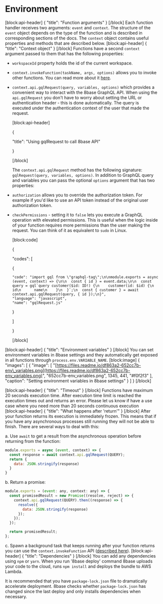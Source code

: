 # Environment

\[block:api-header\] { "title": "Function arguments" } \[/block\] Each function handler receives two arguments: `event` and `context`. The structure of the `event` object depends on the type of the function and is described in corresponding sections of the docs. The `context` object contains useful properties and methods that are described below. \[block:api-header\] { "title": "Context object" } \[/block\] Functions have a second `context` argument passed to them that has the following properties:

* `workspaceId` property holds the id of the current workspace.
* `context.invokeFunction(taskName, args, options)` allows you to invoke other functions. You can read more about it [here](doc:tasks#section-invoking-tasks-from-other-functions).
* `context.api.gqlRequest(query, variables, options)` which provides a convenient way to interact with the 8base GraphQL API. When using the `api.gqlRequest` you don't have to worry about setting the URL or authentication header - this is done automatically. The query is executed under the authentication context of the user that made the request.

  \[block:api-header\]

  {

  "title": "Using gqlRequest to call 8base API"

  }

  \[/block\]

  The `context.api.gqlRequest` method has the following signature: `gqlRequest(query, variables, options)`. In addition to GraphQL query and variables you can pass the optional `options` argument that has two properties: 

* `authorization` allows you to override the authorization token. For example if you'd like to use an API token instead of the original user authorization token.
* `checkPermissions` - setting it to `false` lets you execute a GraphQL operation with elevated permissions. This is useful when the logic inside of your function requires more permissions than the user making the request. You can think of it as equivalent to `sudo` in Linux.

  \[block:code\]

  {

  "codes": \[

    {

  ```text
  "code": "import gql from \"graphql-tag\";\n\nmodule.exports = async (event, context) => {\n\n  const { id } = event.data;\n\n  const query = gql`query customer($id: ID!) {\n    customer(id: $id) {\n      id\n      name\n    }\n  }`;\n  const { customer } = await context.api.gqlRequest(query, { id });\n}",
  "language": "javascript",
  "name": "gqlRequest.js"
  ```

    }

  \]

  }

  \[/block\]

\[block:api-header\] { "title": "Environment variables" } \[/block\] You can set environment variables in 8base settings and they automatically get exposed in all functions through `process.env.VARIABLE_NAME`. \[block:image\] { "images": \[ { "image": \[ "[https://files.readme.io/df863a2-652cc7b-env\_variables.png](https://files.readme.io/df863a2-652cc7b-env_variables.png)", "652cc7b-env\_variables.png", 1345, 441, "\#f0f2f3" \], "caption": "Setting environment variables in 8base settings" } \] } \[/block\]

\[block:api-header\] { "title": "Timeout" } \[/block\] Functions have maximum 20 seconds execution time. After execution time limit is reached the execution times out and returns an error. Please let us know if have a use case where you need more than 20 seconds continuous execution \[block:api-header\] { "title": "What happens after 'return'" } \[/block\] After your function returns its execution is immediately frozen. This means that if you have any asynchronous processes still running they will not be able to finish. There are several ways to deal with this:

a. Use `await` to get a result from the asynchronous operation before returning from the function:

```javascript
module.exports = async (event, context) => {
  const response = await context.api.gqlRequest(QUERY);
  return {
    data: JSON.stringify(response)
  }
}
```

b. Return a promise:

```javascript
module.exports = (event: any, context: any) => {
  const promisedResult = new Promise((resolve, reject) => {
    context.api.gqlRequest(QUERY).then((response) => {
      resolve({
        data: JSON.stringify(response)
      });
    });
  });

  return promisedResult;
};
```

c. Spawn a background task that keeps running after your function returns you can use the `context.invokeFunction` API \([described here](doc:tasks#section-invoking-tasks-from-other-functions)\). \[block:api-header\] { "title": "Dependencies" } \[/block\] You can add any dependencies using `npm` or `yarn`. When you run '8base deploy' command 8base uploads your code to the cloud, runs `npm install` and deploys the bundle to AWS Lambda.

It is recommended that you have `package-lock.json` file to dramatically accelerate deployment. 8base checks whether `package-lock.json` has changed since the last deploy and only installs dependencies when necessary.

